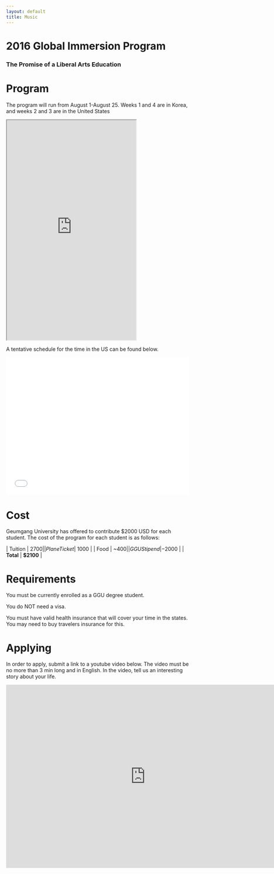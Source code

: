 ```yaml
---
layout: default
title: Music
---
```


# 2016 Global Immersion Program
### The Promise of a Liberal Arts Education

# Program

The program will run from August 1-August 25.
Weeks 1 and 4 are in Korea, and weeks 2 and 3 are in the United States

<iframe src="https://docs.google.com/spreadsheets/d/12xu6TBx9y1EmA_U1FP6A4sa1F8LBt9lz9u1KtFe_4oI/pubhtml?gid=632688805&amp;single=true&amp;widget=true&amp;headers=false" width="70%" height="600px"></iframe>

A tentative schedule for the time in the US can be found below.

<embed src="/ggu/camp/Program_Agenda.pdf" width="500" height="375" type='application/pdf'>

# Cost

Geumgang University has offered to contribute $2000 USD for each student.
The cost of the program for each student is as follows:

| Tuition | $2700 |
| Plane Ticket | ~$1000 |
| Food | ~$400 |
| GGU Stipend | -$2000 |
| **Total** |  **$2100** |


# Requirements

You must be currently enrolled as a GGU degree student.

You do NOT need a visa.

You must have valid health insurance that will cover your time in the states.
You may need to buy travelers insurance for this.


# Applying

In order to apply, submit a link to a youtube video below.
The video must be no more than 3 min long and in English.
In the video, tell us an interesting story about your life.

<iframe src="https://docs.google.com/forms/d/1zD4V3Oqg3GiwIhW9FFP0wbpVZpAqxHY_LUdWoJ5gHvM/viewform?embedded=true" width="760" height="500" frameborder="0" marginheight="0" marginwidth="0">Loading...</iframe>
